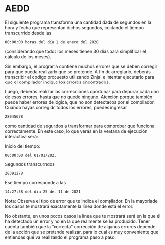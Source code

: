 # AEDD

El siguiente programa transforma una cantidad dada de segundos en la hora y fecha que representan dichos segundos, contando el tiempo transcurrido desde las 

	00:00:00 horas del día 1 de enero del 2020 

(considerando que todos los meses tienen 30 días para simplificar el cálculo de los meses). 

Sin embargo, el programa contiene muchos errores que se deben corregir para que pueda realizarlo que se pretende. A fin de arreglarlo, deberás transcribir el codigo propuesto utilizando ZinjaI e intentar ejecutarlo para que el compilador indique los errores encontrados. 

Luego, deberás realizar las correcciones oportunas para depurar cada uno de esos errores, hasta que no quede ninguno. Atención porque también puede haber errores de lógica, que no son detectados por el compilador. Cuando hayas corregido todos los errores, puedes ingresar 

	28045678
como cantidad de segundos a transformar para comprobar que funciona correctamente. En este caso, lo que verás en la ventana de ejecución interactiva será:

Inicio del tiempo: 
		
	00:00:00 del 01/01/2021

Segundos transcurridos: 
		
	28391278

Ese tiempo corresponde a las 

	14:27:58 del dia 25 del 11 de 2021
Nota: Observa el tipo de error que te indica el compilador. En la mayoríade los casos te mostrará exactamente la línea donde está el error. 

No obstante, en unos pocos casos la línea que te mostrará será en la
que él ha detectado un error y no en la que realmente se ha producido. Tener cuenta también que la "correcta" corrección de algunos errores depende de la acción que se pretende realizar, para lo cual es muy conveniente que entiendas qué va realizando el programa paso a paso.